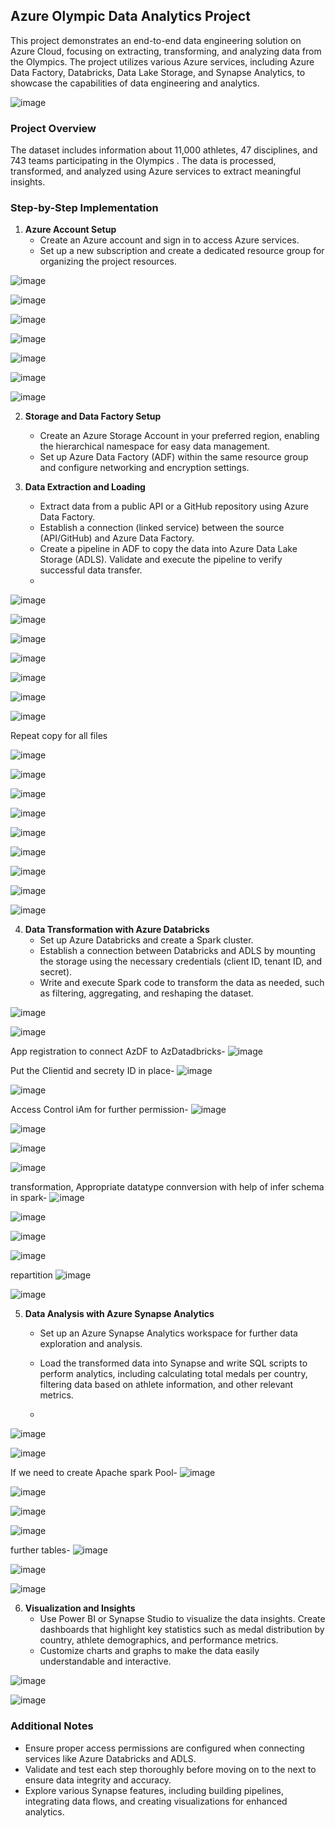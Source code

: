 ## Azure Olympic Data Analytics Project

This project demonstrates an end-to-end data engineering solution on Azure Cloud, focusing on extracting, transforming, and analyzing data from the Olympics. The project utilizes various Azure services, including Azure Data Factory, Databricks, Data Lake Storage, and Synapse Analytics, to showcase the capabilities of data engineering and analytics.

![image](https://github.com/user-attachments/assets/cdacf093-1b75-4e0c-b2bd-241d05fc8249)

### Project Overview

The dataset includes information about 11,000 athletes, 47 disciplines, and 743 teams participating in the  Olympics . The data is processed, transformed, and analyzed using Azure services to extract meaningful insights.

### Step-by-Step Implementation

1. **Azure Account Setup**
   - Create an Azure account and sign in to access Azure services.
   - Set up a new subscription and create a dedicated resource group for organizing the project resources.



![image](https://github.com/user-attachments/assets/83d59550-8096-4b03-81d9-4318fc003c21)

![image](https://github.com/user-attachments/assets/064b74be-606d-4590-b2fb-154c0f4881d8)

![image](https://github.com/user-attachments/assets/56a5e972-d3db-4e13-8450-24b9362e4a45)


![image](https://github.com/user-attachments/assets/99373983-60c9-4d4c-b614-d3140a6c9f3d)


![image](https://github.com/user-attachments/assets/a2aa25f8-7e43-4990-8f11-0ddea0e6c7ea)

![image](https://github.com/user-attachments/assets/afcb179e-78ad-4575-82cf-b5ff08ffeaf8)


![image](https://github.com/user-attachments/assets/8cdabd27-95f1-4613-8edb-aa2b21fb452c)


2. **Storage and Data Factory Setup**
   - Create an Azure Storage Account in your preferred region, enabling the hierarchical namespace for easy data management.
   - Set up Azure Data Factory (ADF) within the same resource group and configure networking and encryption settings.

3. **Data Extraction and Loading**
   - Extract data from a public API or a GitHub repository using Azure Data Factory.
   - Establish a connection (linked service) between the source (API/GitHub) and Azure Data Factory.
   - Create a pipeline in ADF to copy the data into Azure Data Lake Storage (ADLS). Validate and execute the pipeline to verify successful data transfer.
   - 
![image](https://github.com/user-attachments/assets/a3649c8e-93ad-4eaf-9589-89d8ab22f921)

![image](https://github.com/user-attachments/assets/73134a81-4623-4986-8a45-5b60e897779b)

![image](https://github.com/user-attachments/assets/09c05f17-7bdc-4e79-b712-bb34bcce507d)




![image](https://github.com/user-attachments/assets/8d8d381c-59a1-4203-a411-785bf36013c0)



![image](https://github.com/user-attachments/assets/1ccd97d0-2e03-42b1-92f2-3e7949e1291f)


![image](https://github.com/user-attachments/assets/9bd8d4bb-a5ad-4f79-bc56-9d0c1560849a)


![image](https://github.com/user-attachments/assets/ddd7297d-1c86-40d2-a724-0109ab4705ef)


Repeat copy for all files  

![image](https://github.com/user-attachments/assets/042dc953-5d07-454a-9226-9f457e5bf83e)

![image](https://github.com/user-attachments/assets/dfb5f899-0f15-45be-9103-29ff2fd9d7c2)

![image](https://github.com/user-attachments/assets/fdc20618-ccc1-4581-90d4-0880f358fcfc)

![image](https://github.com/user-attachments/assets/2f29c1f1-da99-4f66-af86-ad55d0e2358c)


![image](https://github.com/user-attachments/assets/27c52a44-0f46-4e95-add0-84fddbb4b10d)

![image](https://github.com/user-attachments/assets/14a6884e-7d53-44a4-90c4-a1036eb3516d)

![image](https://github.com/user-attachments/assets/aa517c8d-3415-45af-8fb0-f93ec8151770)




![image](https://github.com/user-attachments/assets/70877525-de12-42cc-8e83-d4e2b79be3e8)

![image](https://github.com/user-attachments/assets/65b589c8-1f65-4010-88ba-199ab9d171b2)


4. **Data Transformation with Azure Databricks**
   - Set up Azure Databricks and create a Spark cluster.
   - Establish a connection between Databricks and ADLS by mounting the storage using the necessary credentials (client ID, tenant ID, and secret).
   - Write and execute Spark code to transform the data as needed, such as filtering, aggregating, and reshaping the dataset.

![image](https://github.com/user-attachments/assets/10a793aa-0bea-4cd2-8581-d5815392954a)

![image](https://github.com/user-attachments/assets/1af86a03-c56e-4388-89a8-20823dcc91e9)


App registration to connect AzDF to AzDatadbricks-
![image](https://github.com/user-attachments/assets/db9e9d20-29fc-4193-9024-1d7121e5d5ee)


Put the Clientid and secrety ID in place-
![image](https://github.com/user-attachments/assets/d1bb7e01-0db6-4d1b-9aad-6bdd46905967)

![image](https://github.com/user-attachments/assets/fc762656-5fb1-4874-ad00-d6aac2d26835)

Access Control iAm for further permission-
![image](https://github.com/user-attachments/assets/5fbab87c-e81d-4c86-9bd0-6157e133fd43)

![image](https://github.com/user-attachments/assets/50dfd4d9-32c2-4023-a69f-a7d365256350)



![image](https://github.com/user-attachments/assets/7c62281a-d8e8-4670-b57e-26bef92f848f)


![image](https://github.com/user-attachments/assets/c55132df-09b4-4677-9d3f-b947911b6e60)


transformation, Appropriate datatype connversion with help of infer schema in spark-
![image](https://github.com/user-attachments/assets/e820562b-6075-422f-a9f8-424f385835e3)

![image](https://github.com/user-attachments/assets/d5e0dc4f-fb74-49e3-9f5e-c7dfb2c7b043)

![image](https://github.com/user-attachments/assets/c2d9a9a2-9de3-4216-998e-4865ce97ac97)


![image](https://github.com/user-attachments/assets/7e512965-8317-4d97-b1d7-1be9766e52f5)

repartition
![image](https://github.com/user-attachments/assets/9948ad7a-8aea-4402-bffc-48b15e4df02f)

![image](https://github.com/user-attachments/assets/84242272-66ae-4a53-a39d-fa3f2db55dd8)



5. **Data Analysis with Azure Synapse Analytics**
   - Set up an Azure Synapse Analytics workspace for further data exploration and analysis.
   - Load the transformed data into Synapse and write SQL scripts to perform analytics, including calculating total medals per country, filtering data based on athlete information, and other relevant metrics.
  
   - 
![image](https://github.com/user-attachments/assets/0c2d1535-4390-4ed4-9f90-0b3f0549f8c3)


![image](https://github.com/user-attachments/assets/bb4035b7-bd68-4457-92e6-4fd5aa9034f9)

If we need to create Apache spark Pool-
![image](https://github.com/user-attachments/assets/8c920eef-1c63-4288-abdd-2fc2534bd903)



![image](https://github.com/user-attachments/assets/2a701e7f-ed66-4f2a-99ec-dd265ba6e371)


![image](https://github.com/user-attachments/assets/b7644cd2-8d30-4956-b831-051442b689a7)


![image](https://github.com/user-attachments/assets/3c56502b-2b0a-49e3-87d6-d4464ff36c1d)


further tables-
![image](https://github.com/user-attachments/assets/42b55613-c1ed-4d0d-b36b-7b44350623ed)

![image](https://github.com/user-attachments/assets/c7c5b378-436b-474f-b317-49d7f66953ef)

![image](https://github.com/user-attachments/assets/3cfc484f-24f5-40af-896a-e2b6f55feea5)


6. **Visualization and Insights**
   - Use Power BI or Synapse Studio to visualize the data insights. Create dashboards that highlight key statistics such as medal distribution by country, athlete demographics, and performance metrics.
   - Customize charts and graphs to make the data easily understandable and interactive.


![image](https://github.com/user-attachments/assets/d7331d84-688d-4e95-9fb4-69006b7b4b49)


![image](https://github.com/user-attachments/assets/3b2028a8-8e94-49b6-aa10-8414ae57aa94)










### Additional Notes
- Ensure proper access permissions are configured when connecting services like Azure Databricks and ADLS.
- Validate and test each step thoroughly before moving on to the next to ensure data integrity and accuracy.
- Explore various Synapse features, including building pipelines, integrating data flows, and creating visualizations for enhanced analytics.




